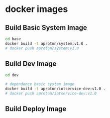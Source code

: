 # docker images


## Build Basic System Image
``` bash
cd base
docker build -t aproton/system:v1.0 .
# docker push aproton/system:v1.0
```



## Build Dev Image
```bash
cd dev

# dependence basic system image
docker build -t aproton/iotservice-dev:v1.0 .
# docker push aproton/iotservice-dev:v1.0
```


## Build Deploy Image
